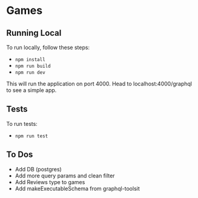 # Games

## Running Local

To run locally, follow these steps:
- `npm install`
- `npm run build`
- `npm run dev`

This will run the application on port 4000. Head to localhost:4000/graphql to see a simple app.

## Tests

To run tests:
- `npm run test`

## To Dos

- Add DB (postgres)
- Add more query params and clean filter
- Add Reviews type to games
- Add makeExecutableSchema from graphql-toolsit
